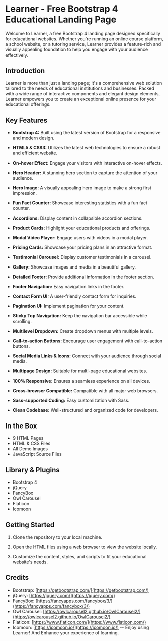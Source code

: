 # Learner - Free Bootstrap 4 Educational Landing Page

Welcome to Learner, a free Bootstrap 4 landing page designed specifically for educational websites. Whether you're running an online course platform, a school website, or a tutoring service, Learner provides a feature-rich and visually appealing foundation to help you engage with your audience effectively.

## Introduction

Learner is more than just a landing page; it's a comprehensive web solution tailored to the needs of educational institutions and businesses. Packed with a wide range of interactive components and elegant design elements, Learner empowers you to create an exceptional online presence for your educational offerings.

## Key Features

- **Bootstrap 4:** Built using the latest version of Bootstrap for a responsive and modern design.

- **HTML5 & CSS3:** Utilizes the latest web technologies to ensure a robust and efficient website.

- **On-hover Effect:** Engage your visitors with interactive on-hover effects.

- **Hero Header:** A stunning hero section to capture the attention of your audience.

- **Hero Image:** A visually appealing hero image to make a strong first impression.

- **Fun Fact Counter:** Showcase interesting statistics with a fun fact counter.

- **Accordions:** Display content in collapsible accordion sections.

- **Product Cards:** Highlight your educational products and offerings.

- **Modal Video Player:** Engage users with videos in a modal player.

- **Pricing Cards:** Showcase your pricing plans in an attractive format.

- **Testimonial Carousel:** Display customer testimonials in a carousel.

- **Gallery:** Showcase images and media in a beautiful gallery.

- **Detailed Footer:** Provide additional information in the footer section.

- **Footer Navigation:** Easy navigation links in the footer.

- **Contact Form UI:** A user-friendly contact form for inquiries.

- **Pagination UI:** Implement pagination for your content.

- **Sticky Top Navigation:** Keep the navigation bar accessible while scrolling.

- **Multilevel Dropdown:** Create dropdown menus with multiple levels.

- **Call-to-action Buttons:** Encourage user engagement with call-to-action buttons.

- **Social Media Links & Icons:** Connect with your audience through social media.

- **Multipage Design:** Suitable for multi-page educational websites.

- **100% Responsive:** Ensures a seamless experience on all devices.

- **Cross-browser Compatible:** Compatible with all major web browsers.

- **Sass-supported Coding:** Easy customization with Sass.

- **Clean Codebase:** Well-structured and organized code for developers.

## In the Box

- 9 HTML Pages
- HTML & CSS Files
- All Demo Images
- JavaScript Source Files

## Library & Plugins

- Bootstrap 4
- jQuery
- FancyBox
- Owl Carousel
- Flaticon
- Icomoon

## Getting Started

1. Clone the repository to your local machine.

2. Open the HTML files using a web browser to view the website locally.

3. Customize the content, styles, and scripts to fit your educational website's needs.

## Credits

- Bootstrap: [https://getbootstrap.com/](https://getbootstrap.com/)
- jQuery: [https://jquery.com/](https://jquery.com/)
- FancyBox: [https://fancyapps.com/fancybox/3/](https://fancyapps.com/fancybox/3/)
- Owl Carousel: [https://owlcarousel2.github.io/OwlCarousel2/](https://owlcarousel2.github.io/OwlCarousel2/)
- Flaticon: [https://www.flaticon.com/](https://www.flaticon.com/)
- Icomoon: [https://icomoon.io/](https://icomoon.io/)
--
Enjoy using Learner! And Enhance your experience of learning.